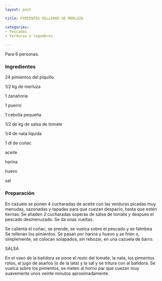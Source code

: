 ```yaml
---
layout: post

title: PIMIENTOS RELLENOS DE MERLUZA

categories:
- Pescados
- Verduras y legumbres

---
```

Para 6 personas.

<h3>Ingredientes</h3>

24 pimientos del piquillo

1/2 kg de merluza

1 zanahoria

1 puerro

1 cebolla pequeña

1/2 de kg de salsa de tomate

1/4 de nata líquida

1 dl de coñac

aceite

harina

huevo

sal

<h3>Preparación</h3>

En cazuela se ponen 4 cucharadas de aceite con las verduras picadas muy menudas, sazonadas y tapadas para que cuezan despacio, hasta que estén tiernas. Se añaden 2 cucharadas soperas de salsa de tomate y después el pescado desmenuzado. Se da unas vueltas.

Se calienta el coñac, se prende, se vuelca sobre el pescado y se falmbea Se rellenan los pimientos. Se pasan por harina y huevo y se fríen o, simplemente, se colocan solapados, sin rebozar, en una cazuela de barro.

SALSA

En el vaso de la batidora se pone el resto del tomate, la nata, los pimientos rotos, el jugo de asarlos (o de la lata) y la sal y se tritura con al batidora. Se vuelca sobre los pimientos, se meten al horno par que cuezan muy suavemente unos veinte minutos aproximadamente.